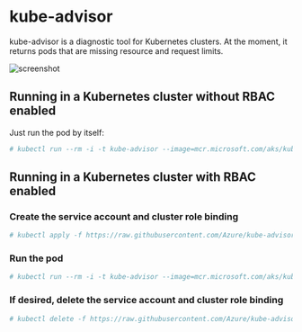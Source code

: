 # kube-advisor

kube-advisor is a diagnostic tool for Kubernetes clusters. At the moment, it returns pods that are missing resource and request limits.

![screenshot](https://user-images.githubusercontent.com/1231630/44505638-5a2c0500-a657-11e8-8bf1-1766d69fa2ff.png)

## Running in a Kubernetes cluster without RBAC enabled

Just run the pod by itself:

```bash
# kubectl run --rm -i -t kube-advisor --image=mcr.microsoft.com/aks/kube-advisor --restart=Never
```

## Running in a Kubernetes cluster with RBAC enabled

### Create the service account and cluster role binding

```bash
# kubectl apply -f https://raw.githubusercontent.com/Azure/kube-advisor/master/sa.yaml?token=ABLLDqUpCcBLHrAoMNOCwSahn4b-hwKKks5bl-0QwA%3D%3D
```

### Run the pod

```bash
# kubectl run --rm -i -t kube-advisor --image=mcr.microsoft.com/aks/kube-advisor --restart=Never --overrides="{ \"apiVersion\": \"v1\", \"spec\": { \"serviceAccountName\": \"kube-advisor\" } }"
```

### If desired, delete the service account and cluster role binding

```bash
# kubectl delete -f https://raw.githubusercontent.com/Azure/kube-advisor/master/sa.yaml?token=ABLLDqUpCcBLHrAoMNOCwSahn4b-hwKKks5bl-0QwA%3D%3D
```
